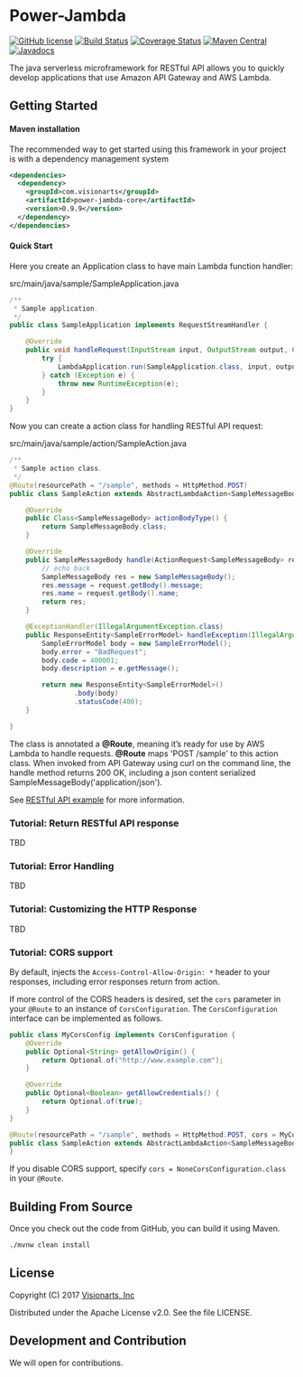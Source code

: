 # Power-Jambda

[![GitHub license](https://img.shields.io/badge/license-Apache%202-blue.svg)](https://raw.githubusercontent.com/visionarts/power-jambda/master/LICENSE)
[![Build Status](https://travis-ci.org/visionarts/power-jambda.svg?branch=master)](https://travis-ci.org/visionarts/power-jambda)
[![Coverage Status](https://codecov.io/gh/visionarts/power-jambda/branch/master/graph/badge.svg)](https://codecov.io/gh/visionarts/power-jambda)
[![Maven Central](https://maven-badges.herokuapp.com/maven-central/com.visionarts/power-jambda-pom/badge.svg)](https://maven-badges.herokuapp.com/maven-central/com.visionarts/power-jambda-pom)
[![Javadocs](http://javadoc.io/badge/com.visionarts/power-jambda-core.svg)](http://javadoc.io/doc/com.visionarts/power-jambda-core)

The java serverless microframework for RESTful API allows you to quickly develop applications that use Amazon API Gateway and AWS Lambda.

## Getting Started

#### Maven installation ####
The recommended way to get started using this framework
in your project is with a dependency management system

```xml
<dependencies>
  <dependency>
    <groupId>com.visionarts</groupId>
    <artifactId>power-jambda-core</artifactId>
    <version>0.9.9</version>
  </dependency>
</dependencies>
```

#### Quick Start ####
Here you create an Application class to have main Lambda function handler:

src/main/java/sample/SampleApplication.java

```Java
/**
 * Sample application.
 */
public class SampleApplication implements RequestStreamHandler {

    @Override
    public void handleRequest(InputStream input, OutputStream output, Context context) throws IOException {
        try {
            LambdaApplication.run(SampleApplication.class, input, output, context);
        } catch (Exception e) {
            throw new RuntimeException(e);
        }
    }
}
```

Now you can create a action class for handling RESTful API request:

src/main/java/sample/action/SampleAction.java
```Java
/**
 * Sample action class.
 */
@Route(resourcePath = "/sample", methods = HttpMethod.POST)
public class SampleAction extends AbstractLambdaAction<SampleMessageBody, SampleMessageBody> {

    @Override
    public Class<SampleMessageBody> actionBodyType() {
        return SampleMessageBody.class;
    }

    @Override
    public SampleMessageBody handle(ActionRequest<SampleMessageBody> request, Context context) {
        // echo back
        SampleMessageBody res = new SampleMessageBody();
        res.message = request.getBody().message;
        res.name = request.getBody().name;
        return res;
    }

    @ExceptionHandler(IllegalArgumentException.class)
    public ResponseEntity<SampleErrorModel> handleException(IllegalArgumentException e, Context context) {
        SampleErrorModel body = new SampleErrorModel();
        body.error = "BadRequest";
        body.code = 400001;
        body.description = e.getMessage();

        return new ResponseEntity<SampleErrorModel>()
                .body(body)
                .statusCode(400);
    }

}
```
The class is annotated a **@Route**, meaning it’s ready for use by AWS Lambda to handle  requests. **@Route** maps 'POST /sample' to this action class.
When invoked from API Gateway using curl on the command line, the handle method returns 200 OK, including a json content serialized SampleMessageBody('application/json').

See [RESTful API example](samples/simple-case) for more information.

### Tutorial: Return RESTful API response

TBD

### Tutorial: Error Handling

TBD

### Tutorial: Customizing the HTTP Response

TBD

### Tutorial: CORS support
By default, injects the ``Access-Control-Allow-Origin: *`` header to your responses,
including error responses return from action.

If more control of the CORS headers is desired, set the ``cors``
parameter in your ``@Route`` to an instance of ``CorsConfiguration``.
The ``CorsConfiguration`` interface can be implemented as follows.

```Java
public class MyCorsConfig implements CorsConfiguration {
    @Override
    public Optional<String> getAllowOrigin() {
        return Optional.of("http://www.example.com");
    }

    @Override
    public Optional<Boolean> getAllowCredentials() {
        return Optional.of(true);
    }
}
```
```Java
@Route(resourcePath = "/sample", methods = HttpMethod.POST, cors = MyCorsConfig.class)
public class SampleAction extends AbstractLambdaAction<SampleMessageBody, SampleMessageBody> {
}
```
If you disable CORS support, specify ``cors = NoneCorsConfiguration.class`` in your ``@Route``.

    
## Building From Source

Once you check out the code from GitHub, you can build it using Maven.

```sh
./mvnw clean install
```

License
-------
Copyright (C) 2017 [Visionarts, Inc](https://www.visionarts.co.jp/)

Distributed under the Apache License v2.0.  See the file LICENSE.


Development and Contribution
----------------------------
We will open for contributions.

